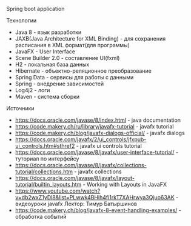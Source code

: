 Spring boot application

Технологии
- Java 8 - язык разработки
- JAXB(Java Architecture for XML Binding) - для сохранения
 расписания в XML формат(для программы)
- JavaFX - User Interface
- Scene Builder 2.0 - составление UI(fxml)
- H2 - локальная база данных
- Hibernate - объектно-реляционное преобразование
- Spring Data - сервисы для работы с данными
- Spring - внедрение зависимостей
- Log4j2 - логи
- Maven - система сборки

Источники

- https://docs.oracle.com/javase/8/index.html - java documentation
- https://code.makery.ch/ru/library/javafx-tutorial - javafx tutorial
- https://code.makery.ch/blog/javafx-dialogs-official/ - javafx dialogs
- https://docs.oracle.com/javafx/2/ui_controls/jfxpub-ui_controls.htm#sthref2 - javafx ui controls tutorial
- https://docs.oracle.com/javase/8/javafx/user-interface-tutorial/ - туториал по интерфейсу
- https://docs.oracle.com/javase/8/javafx/collections-tutorial/collections.htm - javafx collections
- https://docs.oracle.com/javase/8/javafx/layout-tutorial/builtin_layouts.htm - Working with Layouts in JavaFX  
- https://www.youtube.com/watch?v=db2wxZ1yDl8&list=PLwwk4BHih4fi1rkT7XAHrwya3Qjuo63AK - видеоуроки javafx Лектор: Тимур Батыршинов
- https://code.makery.ch/blog/javafx-8-event-handling-examples/ - обработка событий
